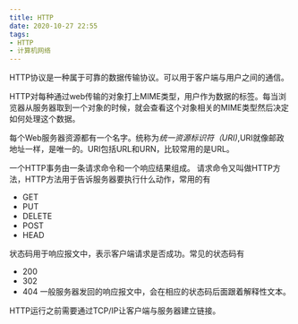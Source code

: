 ```yaml
---
title: HTTP
date: 2020-10-27 22:55
tags:
- HTTP
- 计算机网络
---
```


HTTP协议是一种属于可靠的数据传输协议。可以用于客户端与用户之间的通信。

HTTP对每种通过web传输的对象打上MIME类型，用户作为数据的标签。每当浏览器从服务器取到一个对象的时候，就会查看这个对象相关的MIME类型然后决定如何处理这个数据。

每个Web服务器资源都有一个名字。统称为*统一资源标识符（URI)*,URI就像邮政地址一样，是唯一的。URI包括URL和URN，比较常用的是URL。

一个HTTP事务由一条请求命令和一个响应结果组成。 请求命令又叫做HTTP方法，HTTP方法用于告诉服务器要执行什么动作，常用的有
+ GET
+ PUT
+ DELETE
+ POST
+ HEAD

状态码用于响应报文中，表示客户端请求是否成功。常见的状态码有
+ 200
+ 302
+ 404
一般服务器发回的响应报文中，会在相应的状态码后面跟着解释性文本。

HTTP运行之前需要通过TCP/IP让客户端与服务器建立链接。

